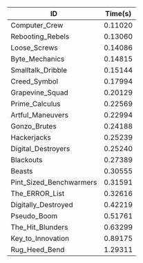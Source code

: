 |ID|Time(s)|
|-|-|
|Computer_Crew|0.11020|
|Rebooting_Rebels|0.13060|
|Loose_Screws|0.14086|
|Byte_Mechanics|0.14815|
|Smalltalk_Dribble|0.15144|
|Creed_Symbol|0.17994|
|Grapevine_Squad|0.20129|
|Prime_Calculus|0.22569|
|Artful_Maneuvers|0.22994|
|Gonzo_Brutes|0.24188|
|Hackerjacks|0.25239|
|Digital_Destroyers|0.25240|
|Blackouts|0.27389|
|Beasts|0.30555|
|Pint_Sized_Benchwarmers|0.31591|
|The_ERROR_List|0.32616|
|Digitally_Destroyed|0.42219|
|Pseudo_Boom|0.51761|
|The_Hit_Blunders|0.63299|
|Key_to_Innovation|0.89175|
|Rug_Heed_Bend|1.29311|
